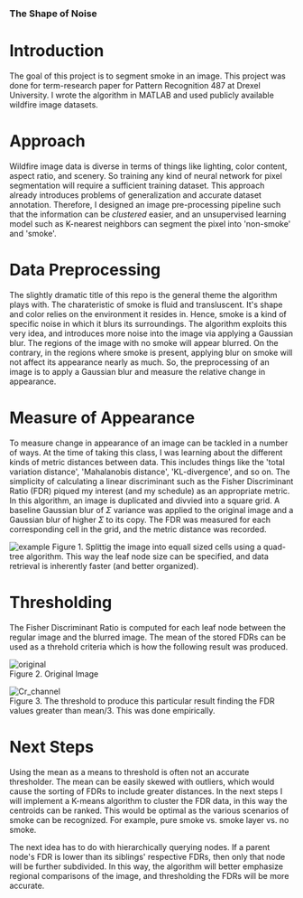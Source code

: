 ### The Shape of Noise

# Introduction

The goal of this project is to segment smoke in an image. This project was done for term-research paper for Pattern Recognition 487 at Drexel University. I wrote the algorithm in MATLAB and used publicly available wildfire image datasets. 

# Approach

Wildfire image data is diverse in terms of things like lighting, color content, aspect ratio, and scenery. So training any kind of neural network for pixel segmentation will require a sufficient training dataset. This approach already introduces problems of generalization and accurate dataset annotation. Therefore, I designed an image pre-processing pipeline such that the information can be _clustered_ easier, and an unsupervised learning model such as K-nearest neighbors can segment the pixel into 'non-smoke' and 'smoke'. 

# Data Preprocessing

The slightly dramatic title of this repo is the general theme the algorithm plays with. The charateristic of smoke is fluid and transluscent. It's shape and color relies on the environment it resides in. Hence, smoke is a kind of specific noise in which it blurs its surroundings. The algorithm exploits this very idea, and introduces more noise into the image via applying a Gaussian blur. The regions of the image with no smoke will appear blurred. On the contrary, in the regions where smoke is present, applying blur on smoke will not affect its appearance nearly as much. So, the preprocessing of an image is to apply a Gaussian blur and measure the relative change in appearance.

# Measure of Appearance

To measure change in appearance of an image can be tackled in a number of ways. At the time of taking this class, I was learning about the different kinds of metric distances between data. This includes things like the 'total variation distance', 'Mahalanobis distance', 'KL-divergence', and so on. The simplicity of calculating a linear discriminant such as the Fisher Discriminant Ratio (FDR) piqued my interest (and my schedule) as an appropriate metric. In this algorithm, an image is duplicated and divvied into a square grid. A baseline Gaussian blur of $\Sigma$ variance was applied to the original image and a Gaussian blur of higher $\Sigma$ to its copy. The FDR was measured for each corresponding cell in the grid, and the metric distance was recorded.

![example](https://github.com/Jayant74/Smoke-Segmentation/assets/129622540/8549e60b-0681-4130-ba7e-5896b99bca14)
Figure 1. Splittig the image into equall sized cells using a quad-tree algorithm. This way the leaf node size can be specified, and data retrieval is inherently faster (and better organized). 

# Thresholding

The Fisher Discriminant Ratio is computed for each leaf node between the regular image and the blurred image. The mean of the stored FDRs can be used as a threhold criteria which is how the following result was produced.


![original](https://github.com/Jayant74/Smoke-Segmentation/assets/129622540/73e6d3ec-6b85-49e4-9e8d-0fd15e7ef7fa)        
Figure 2. Original Image



![Cr_channel](https://github.com/Jayant74/Smoke-Segmentation/assets/129622540/12a214ae-331b-48fe-92a5-6ace03c1ea79)             
Figure 3. The threshold to produce this particular result finding the FDR values greater than mean/3. This was done empirically. 



# Next Steps

Using the mean as a means to threshold is often not an accurate thresholder. The mean can be easily skewed with outliers, which would cause the sorting of FDRs to include greater distances. In the next steps I will implement a K-means algorithm to cluster the FDR data, in this way the centroids can be ranked. This would be optimal as the various scenarios of smoke can be recognized. For example, pure smoke vs. smoke layer vs. no smoke. 

The next idea has to do with hierarchically querying nodes. If a parent node's FDR is lower than its siblings' respective FDRs, then only that node will be further subdivided. In this way, the algorithm will better emphasize regional comparisons of the image, and thresholding the FDRs will be more accurate.
